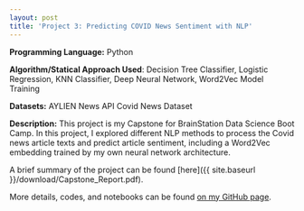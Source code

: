 ```yaml
---
layout: post
title: 'Project 3: Predicting COVID News Sentiment with NLP' 
---
```

**Programming Language:** Python

**Algorithm/Statical Approach Used**: Decision Tree Classifier, Logistic Regression, KNN Classifier, 
Deep Neural Network, Word2Vec Model Training

**Datasets:** AYLIEN News API Covid News Dataset

**Description:**
This project is my Capstone for BrainStation Data Science Boot Camp. In this project, I explored different NLP methods to process the Covid news article texts and predict article sentiment, including a Word2Vec embedding trained by my own neural network architecture.

A brief summary of the project can be found [here]({{ site.baseurl }}/download/Capstone_Report.pdf).

More details, codes, and notebooks can be found [on my GitHub page](https://github.com/ylhuang43/BrainStation-Capstone-NLP-Project).
